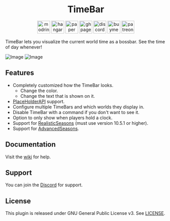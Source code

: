 <h1 align="center">TimeBar</h1>

<p align="center">
	<a href="https://modrinth.com/plugin/TimeBar"><img alt="modrinth" height="40" src="https://cdn.jsdelivr.net/npm/@intergrav/devins-badges@3/assets/compact/available/modrinth_vector.svg"></a>
	<a href="https://hangar.papermc.io/hyperdefined/TimeBar"><img alt="hangar" height="40" src="https://cdn.jsdelivr.net/npm/@intergrav/devins-badges@3/assets/compact/available/hangar_vector.svg"></a>
	<a href="https://papermc.io"><img alt="paper" height="40" src="https://cdn.jsdelivr.net/npm/@intergrav/devins-badges@3/assets/compact/supported/paper_vector.svg"></a>
	<a href="https://docs.hyper.lol/plugins/timebar/about/"><img alt="ghpages" height="40" src="https://cdn.jsdelivr.net/npm/@intergrav/devins-badges@3/assets/compact/documentation/ghpages_vector.svg"></a>
	<a href="https://discord.gg/rJuQXVcJz8"><img alt="discord-singular" height="40" src="https://cdn.jsdelivr.net/npm/@intergrav/devins-badges@3/assets/compact/social/discord-singular_vector.svg"></a>
	<a href="https://buymeacoffee.com/hyperdefined"><img alt="buymeacoffee-singular" height="40" src="https://cdn.jsdelivr.net/npm/@intergrav/devins-badges@3/assets/compact/donate/buymeacoffee-singular_vector.svg"></a>
    <a href="https://patreon.com/hyperdefined"><img alt="patreon-singular" height="40" src="https://cdn.jsdelivr.net/npm/@intergrav/devins-badges@3/assets/compact/donate/patreon-singular_vector.svg"></a>
</p>

TimeBar lets you visualize the current world time as a bossbar. See the time of day whenever!

![Image](https://docs.hyper.lol/plugins/timebar/assets/example.gif)
![Image](https://docs.hyper.lol/plugins/timebar/assets/rs-example.png)

## Features
* Completely customized how the TimeBar looks.
  * Change the color.
  * Change the text that is shown on it.
* [PlaceHolderAPI](https://github.com/hyperdefined/TimeBar/wiki/PlaceHolderAPI-Usage) support. 
* Configure multiple TimeBars and which worlds they display in.
* Disable TimeBar with a command if you don't want to see it.
* Option to only show when players hold a clock.
* Support for [RealisticSeasons](https://www.spigotmc.org/resources/93275/) (must use version 10.5.1 or higher).
* Support for [AdvancedSeasons](https://www.spigotmc.org/resources/114050/).

## Documentation
Visit the [wiki](https://docs.hyper.lol/plugins/timebar/about/) for help.

## Support
You can join the [Discord](https://discord.gg/rJuQXVcJz8) for support.

## License
This plugin is released under GNU General Public License v3. See [LICENSE](https://github.com/hyperdefined/TimeBar/blob/master/LICENSE).